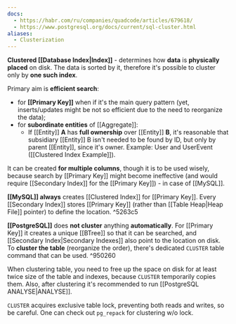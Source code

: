 ```yaml
---
docs:
  - https://habr.com/ru/companies/quadcode/articles/679618/
  - https://www.postgresql.org/docs/current/sql-cluster.html
aliases:
  - Clusterization
---
```

**Clustered [[Database Index|Index]]** -  determines how **data** is **physically placed** on disk. The data is sorted by it, therefore it's possible to cluster only by **one such index**.

Primary aim is **efficient search**:
- for **[[Primary Key]]** when if it's the main query pattern (yet, inserts/updates might be not so efficient due to the need to reorganize the data);
- for **subordinate entities** of [[Aggregate]]:
	- If [[Entity]] **A** has **full ownership** over [[Entity]] **B**, 
	  it's reasonable that subsidiary [[Entity]] B isn't needed to be found by ID, but only by parent [[Entity]], since it's owner. Example: User and UserEvent ([[Clustered Index Example]]).

It can be created **for multiple columns**, though it is to be used wisely, because search by [[Primary Key]] might become ineffective (and would require [[Secondary Index]] for the [[Primary Key]]) - in case of [[MySQL]].


**[[MySQL]] always** creates [[Clustered Index]] for [[Primary Key]]. Every [[Secondary Index]] stores [[Primary Key]] (rather than [[Table Heap|Heap File]] pointer) to define the location. ^5263c5

**[[PostgreSQL]]** does **not cluster** anything **automatically**. For [[Primary Key]] it creates a unique [[BTree]] so that it can be searched, and [[Secondary Index|Secondary Indexes]] also point to the location on disk. To **cluster the table** (reorganize the order), there's dedicated `CLUSTER` table command that can be used. ^950260

When clustering table, you need to free up the space on disk for at least twice size of the table and indexes, because `CLUSTER` temporarily copies them. Also, after clustering it's recommended to run [[PostgreSQL ANALYSE|ANALYSE]].

`CLUSTER` acquires exclusive table lock, preventing both reads and writes, so be careful. One can check out `pg_repack` for clustering w/o lock.

